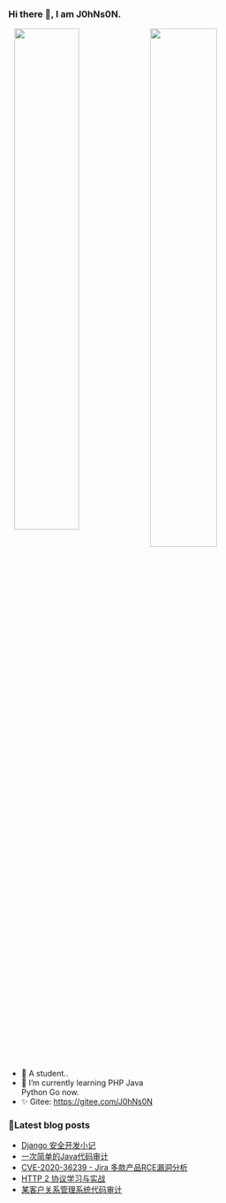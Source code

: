 ### Hi there 👋, I am J0hNs0N.

<img align="right" src="https://github-readme-stats.vercel.app/api?username=S2eTo&show_icons=true&theme=radical" width=49%/>
<img align="right" src="https://github-readme-stats.vercel.app/api/top-langs/?username=S2eTo&show_icons=true&layout=compact&theme=radical" width=48.2%/>

- 🔭 A student..
- 🌱 I’m currently learning PHP Java Python Go now.
- ✨ Gitee: https://gitee.com/J0hNs0N

### 📖Latest blog posts

<!-- BLOG-POST-LIST:START -->
- [Django 安全开发小记](https://forum.butian.net/share/1302)
- [一次简单的Java代码审计](https://forum.butian.net/share/987)
- [CVE-2020-36239 - Jira 多款产品RCE漏洞分析](https://forum.butian.net/share/653)
- [HTTP 2 协议学习与实战](https://forum.butian.net/share/350)
- [某客户关系管理系统代码审计](https://forum.butian.net/share/341)
<!-- BLOG-POST-LIST:END -->

<!--
**S2eTo/S2eTo** is a ✨ _special_ ✨ repository because its `README.md` (this file) appears on your GitHub profile.

Here are some ideas to get you started:

- 🔭 A student..
- 🌱 I’m currently learning PHP Java Python Go now.
- 👯 I’m looking to collaborate on ...
- 🤔 I’m looking for help with ...
- 💬 Ask me about ...
- 📫 How to reach me: ...
- 😄 Pronouns: ...
- ⚡ Fun fact: ...
-->
